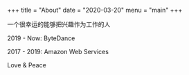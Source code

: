 +++
title = "About"
date = "2020-03-20"
menu = "main"
+++

一个很幸运的能够把兴趣作为工作的人

2019 - Now: ByteDance

2017 - 2019:  Amazon Web Services 

Love & Peace

